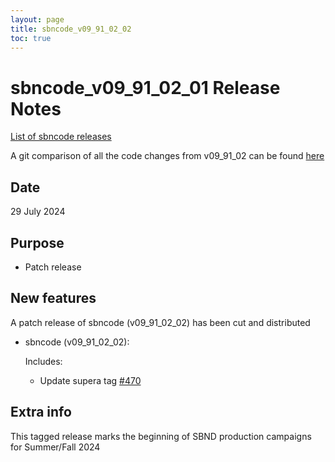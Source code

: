 ```yaml
---
layout: page
title: sbncode_v09_91_02_02
toc: true
---
```


sbncode_v09_91_02_01 Release Notes
=======================================================================================

[List of sbncode releases](https://sbnsoftware.github.io/AnalysisInfrastructure/ReleaseManagement/Releases/List_of_SBN_code_releases)

A git comparison of all the code changes from v09_91_02 can be found [here](https://github.com/SBNSoftware/sbncode/compare/v09_91_02...v09_91_02_02)

Date
---------------------------------------------------
29 July 2024

Purpose
---------------------------------------------------
* Patch release 

New features
---------------------------------------------------
A patch release of sbncode (v09_91_02_02) has been cut and distributed

* sbncode (v09_91_02_02):

   Includes:
  * Update supera tag [#470](https://github.com/SBNSoftware/sbncode/pull/470) 
  
Extra info
---------------------------------------------------

This tagged release marks the beginning of SBND production campaigns for Summer/Fall 2024
